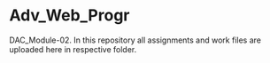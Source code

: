 # Adv_Web_Progr
DAC_Module-02. In this repository all assignments and work files are uploaded here in respective folder.
